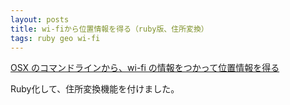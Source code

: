 ```yaml
---
layout: posts
title: wi-fiから位置情報を得る（ruby版、住所変換）
tags: ruby geo wi-fi
---
```



[OSX のコマンドラインから、wi-fi の情報をつかって位置情報を得る](http://unknownplace.org/memo/2012/07/21/1/)

Ruby化して、住所変換機能を付けました。

<script src="https://gist.github.com/3157749.js?file=loc.rb"></script>


